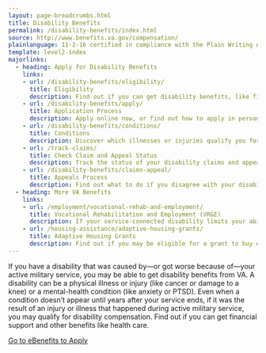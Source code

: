 ```yaml
---
layout: page-breadcrumbs.html
title: Disability Benefits
permalink: /disability-benefits/index.html
source: http://www.benefits.va.gov/compensation/
plainlanguage: 11-2-16 certified in compliance with the Plain Writing Act
template: level2-index
majorlinks:
  - heading: Apply for Disability Benefits
    links:
    - url: /disability-benefits/eligibility/
      title: Eligibility
      description: Find out if you can get disability benefits, like financial support and health care, from VA.
    - url: /disability-benefits/apply/
      title: Application Process
      description: Apply online now, or find out how to apply in person or get help from a trained professional.
    - url: /disability-benefits/conditions/
      title: Conditions
      description: Discover which illnesses or injuries qualify you for benefits.
    - url: /track-claims/
      title: Check Claim and Appeal Status
      description: Track the status of your disability claims and appeals.
    - url: /disability-benefits/claims-appeal/
      title: Appeals Process
      description: Find out what to do if you disagree with your disability rating decision.
  - heading: More VA Benefits
    links:
    - url: /employment/vocational-rehab-and-employment/
      title: Vocational Rehabilitation and Employment (VR&E)
      description: If your service-connected disability limits your ability to work or prevents you from working, find out if you can get VR&E benefits and services—like help exploring employment options and getting more training if required.
    - url: /housing-assistance/adaptive-housing-grants/
      title: Adaptive Housing Grants
      description: Find out if you may be eligible for a grant to buy or change a home to meet your needs and help you live more independently with your service-connected disability.
---
```


<div class="va-introtext">

If you have a disability that was caused by—or got worse because of—your active military service, you may be able to get disability benefits from VA. A disability can be a physical illness or injury (like cancer or damage to a knee) or a mental-health condition (like anxiety or PTSD). Even when a condition doesn’t appear until years after your service ends, if it was the result of an injury or illness that happened during active military service, you may qualify for disability compensation. Find out if you can get financial support and other benefits like health care.

</div>

<a class="usa-button-primary va-button-primary" href="https://www.ebenefits.va.gov/ebenefits/about/feature?feature=disability-compensation"><span class="usa-sr-only"></span>Go to eBenefits to Apply</a>
